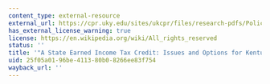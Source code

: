 ```yaml
---
content_type: external-resource
external_url: https://cpr.uky.edu/sites/ukcpr/files/research-pdfs/PolicyInsights-No2.pdf
has_external_license_warning: true
license: https://en.wikipedia.org/wiki/All_rights_reserved
status: ''
title: '"A State Earned Income Tax Credit: Issues and Options for Kentucky." (PDF)'
uid: 25f05a01-96be-4113-80b0-8266ee83f754
wayback_url: ''
---
```

